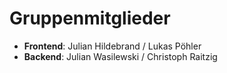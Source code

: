# Gruppenmitglieder

- **Frontend**: Julian Hildebrand / Lukas Pöhler
- **Backend**: Julian Wasilewski / Christoph Raitzig
